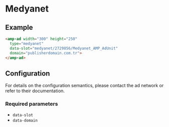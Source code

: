 <!---
Copyright 2015 The AMP HTML Authors. All Rights Reserved.

Licensed under the Apache License, Version 2.0 (the "License");
you may not use this file except in compliance with the License.
You may obtain a copy of the License at

      http://www.apache.org/licenses/LICENSE-2.0

Unless required by applicable law or agreed to in writing, software
distributed under the License is distributed on an "AS-IS" BASIS,
WITHOUT WARRANTIES OR CONDITIONS OF ANY KIND, either express or implied.
See the License for the specific language governing permissions and
limitations under the License.
-->

# Medyanet

## Example

```html
<amp-ad width="300" height="250"
  type="medyanet"
  data-slot="medyanet/2729856/Medyanet_AMP_AdUnit"
  domain="publisherdomain.com.tr">
</amp-ad>
```

## Configuration

For details on the configuration semantics, please contact the ad network or refer to their documentation. 

### Required parameters

- `data-slot`
- `data-domain`
